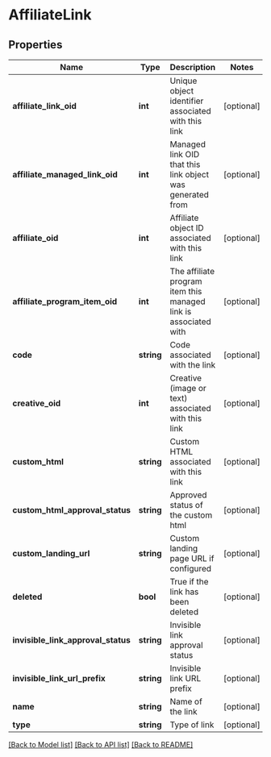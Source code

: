 # AffiliateLink

## Properties
Name | Type | Description | Notes
------------ | ------------- | ------------- | -------------
**affiliate_link_oid** | **int** | Unique object identifier associated with this link | [optional] 
**affiliate_managed_link_oid** | **int** | Managed link OID that this link object was generated from | [optional] 
**affiliate_oid** | **int** | Affiliate object ID associated with this link | [optional] 
**affiliate_program_item_oid** | **int** | The affiliate program item this managed link is associated with | [optional] 
**code** | **string** | Code associated with the link | [optional] 
**creative_oid** | **int** | Creative (image or text) associated with this link | [optional] 
**custom_html** | **string** | Custom HTML associated with this link | [optional] 
**custom_html_approval_status** | **string** | Approved status of the custom html | [optional] 
**custom_landing_url** | **string** | Custom landing page URL if configured | [optional] 
**deleted** | **bool** | True if the link has been deleted | [optional] 
**invisible_link_approval_status** | **string** | Invisible link approval status | [optional] 
**invisible_link_url_prefix** | **string** | Invisible link URL prefix | [optional] 
**name** | **string** | Name of the link | [optional] 
**type** | **string** | Type of link | [optional] 

[[Back to Model list]](../README.md#documentation-for-models) [[Back to API list]](../README.md#documentation-for-api-endpoints) [[Back to README]](../README.md)


